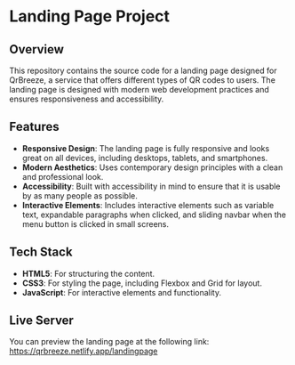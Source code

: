 # Landing Page Project

## Overview

This repository contains the source code for a landing page designed for QrBreeze, a service that offers different types of QR codes to users.
The landing page is designed with modern web development practices and ensures responsiveness and accessibility.

## Features

- **Responsive Design**: The landing page is fully responsive and looks great on all devices, including desktops, tablets, and smartphones.
- **Modern Aesthetics**: Uses contemporary design principles with a clean and professional look.
- **Accessibility**: Built with accessibility in mind to ensure that it is usable by as many people as possible.
- **Interactive Elements**: Includes interactive elements such as variable text, expandable paragraphs when clicked, and sliding navbar when the menu button is clicked in small screens.

## Tech Stack

- **HTML5**: For structuring the content.
- **CSS3**: For styling the page, including Flexbox and Grid for layout.
- **JavaScript**: For interactive elements and functionality.

## Live Server

You can preview the landing page at the following link:
https://qrbreeze.netlify.app/landingpage
